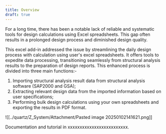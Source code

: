 ```yaml
---
title: Overview
draft: true
---
```


For a long time, there has been a notable lack of reliable and systematic tools for design calculations using Excel spreadsheets. This gap often results in a prolonged design process and diminished design quality.

This excel add-in addressed the issue by streamlining the daily design process with calculation using user's excel spreadsheets. It offers tools to expedite data processing, transitioning seamlessly from structural analysis results to the preparation of design reports. This enhanced process is divided into three main functions:- 
1. Importing structural analysis result data from structural analysis software (SAP2000 and GSA);
2. Extracting relevant design data from the imported information based on user specifications;
3. Performing bulk design calculations using your own spreadsheets and exporting the results in PDF format. 

![[../quartz/Z_System/Attachment/Pasted image 20250102141621.png]]



Documentation and tutorial in xxxxxxxxxxxxxxxxxxxxxxxxx.
